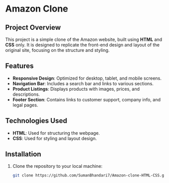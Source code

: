 # Amazon Clone

## Project Overview
This project is a simple clone of the Amazon website, built using **HTML** and **CSS** only. It is designed to replicate the front-end design and layout of the original site, focusing on the structure and styling.

## Features
- **Responsive Design**: Optimized for desktop, tablet, and mobile screens.
- **Navigation Bar**: Includes a search bar and links to various sections.
- **Product Listings**: Displays products with images, prices, and descriptions.
- **Footer Section**: Contains links to customer support, company info, and legal pages.

## Technologies Used
- **HTML**: Used for structuring the webpage.
- **CSS**: Used for styling and layout design.

## Installation
1. Clone the repository to your local machine:
   ```bash
   git clone https://github.com/SumanBhandari7/Amazon-clone-HTML-CSS.git
